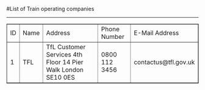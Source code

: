 #List of Train operating companies
<table border="1">
  <hr>
    <td>ID</td>
    <td>Name</td>
    <td>Address</td>
    <td>Phone Number</td>
    <td>E-Mail Address</td>
  </hr>
  
  <tr>  
    <td>1</td>
    <td>TFL</td>
    <td>TfL Customer Services
        4th Floor
        14 Pier Walk
        London
        SE10 0ES</td>
    <td>0800 112 3456</td>
    <td>contactus@tfl.gov.uk</td>
  </tr>

</table>
